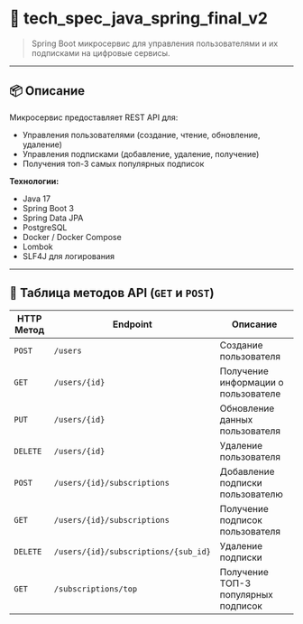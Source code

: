 # 🎯 tech_spec_java_spring_final_v2

> Spring Boot микросервис для управления пользователями и их подписками на цифровые сервисы.

---

## 📦 Описание

Микросервис предоставляет REST API для:
- Управления пользователями (создание, чтение, обновление, удаление)
- Управления подписками (добавление, удаление, получение)
- Получения топ-3 самых популярных подписок

**Технологии:**
- Java 17
- Spring Boot 3
- Spring Data JPA
- PostgreSQL
- Docker / Docker Compose
- Lombok
- SLF4J для логирования

---
## 📌 Таблица методов API (`GET` и `POST`)

| HTTP Метод | Endpoint                            | Описание                                 |
|------------|--------------------------------------|------------------------------------------|
| `POST`     | `/users`                             | Создание пользователя                    |
| `GET`      | `/users/{id}`                        | Получение информации о пользователе      |
| `PUT`      | `/users/{id}`                        | Обновление данных пользователя           |
| `DELETE`   | `/users/{id}`                        | Удаление пользователя                    |
| `POST`     | `/users/{id}/subscriptions`          | Добавление подписки пользователю         |
| `GET`      | `/users/{id}/subscriptions`          | Получение подписок пользователя          |
| `DELETE`   | `/users/{id}/subscriptions/{sub_id}` | Удаление подписки                        |
| `GET`      | `/subscriptions/top`                 | Получение ТОП-3 популярных подписок      |
